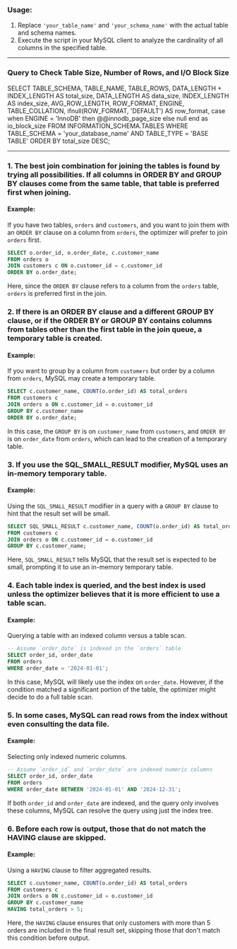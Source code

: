 ### Usage:
1. Replace `'your_table_name'` and `'your_schema_name'` with the actual table and schema names.
2. Execute the script in your MySQL client to analyze the cardinality of all columns in the specified table.

-----------
### Query to Check Table Size, Number of Rows, and I/O Block Size
SELECT 
    TABLE_SCHEMA,
    TABLE_NAME,
    TABLE_ROWS,
    DATA_LENGTH + INDEX_LENGTH AS total_size,
    DATA_LENGTH AS data_size,
    INDEX_LENGTH AS index_size,
    AVG_ROW_LENGTH,
    ROW_FORMAT,
    ENGINE,
    TABLE_COLLATION,
    ifnull(ROW_FORMAT, 'DEFAULT') AS row_format,
    case when ENGINE = 'InnoDB' then @@innodb_page_size
         else null end as io_block_size
FROM 
    INFORMATION_SCHEMA.TABLES
WHERE 
    TABLE_SCHEMA = 'your_database_name'
    AND TABLE_TYPE = 'BASE TABLE'
ORDER BY 
    total_size DESC;


-----------------

### 1. The best join combination for joining the tables is found by trying all possibilities. If all columns in ORDER BY and GROUP BY clauses come from the same table, that table is preferred first when joining.

#### Example:
If you have two tables, `orders` and `customers`, and you want to join them with an `ORDER BY` clause on a column from `orders`, the optimizer will prefer to join `orders` first.

```sql
SELECT o.order_id, o.order_date, c.customer_name
FROM orders o
JOIN customers c ON o.customer_id = c.customer_id
ORDER BY o.order_date;
```

Here, since the `ORDER BY` clause refers to a column from the `orders` table, `orders` is preferred first in the join.

### 2. If there is an ORDER BY clause and a different GROUP BY clause, or if the ORDER BY or GROUP BY contains columns from tables other than the first table in the join queue, a temporary table is created.

#### Example:
If you want to group by a column from `customers` but order by a column from `orders`, MySQL may create a temporary table.

```sql
SELECT c.customer_name, COUNT(o.order_id) AS total_orders
FROM customers c
JOIN orders o ON c.customer_id = o.customer_id
GROUP BY c.customer_name
ORDER BY o.order_date;
```

In this case, the `GROUP BY` is on `customer_name` from `customers`, and `ORDER BY` is on `order_date` from `orders`, which can lead to the creation of a temporary table.

### 3. If you use the SQL_SMALL_RESULT modifier, MySQL uses an in-memory temporary table.

#### Example:
Using the `SQL_SMALL_RESULT` modifier in a query with a `GROUP BY` clause to hint that the result set will be small.

```sql
SELECT SQL_SMALL_RESULT c.customer_name, COUNT(o.order_id) AS total_orders
FROM customers c
JOIN orders o ON c.customer_id = o.customer_id
GROUP BY c.customer_name;
```

Here, `SQL_SMALL_RESULT` tells MySQL that the result set is expected to be small, prompting it to use an in-memory temporary table.

### 4. Each table index is queried, and the best index is used unless the optimizer believes that it is more efficient to use a table scan.

#### Example:
Querying a table with an indexed column versus a table scan.

```sql
-- Assume `order_date` is indexed in the `orders` table
SELECT order_id, order_date
FROM orders
WHERE order_date = '2024-01-01';
```

In this case, MySQL will likely use the index on `order_date`. However, if the condition matched a significant portion of the table, the optimizer might decide to do a full table scan.

### 5. In some cases, MySQL can read rows from the index without even consulting the data file.

#### Example:
Selecting only indexed numeric columns.

```sql
-- Assume `order_id` and `order_date` are indexed numeric columns
SELECT order_id, order_date
FROM orders
WHERE order_date BETWEEN '2024-01-01' AND '2024-12-31';
```

If both `order_id` and `order_date` are indexed, and the query only involves these columns, MySQL can resolve the query using just the index tree.

### 6. Before each row is output, those that do not match the HAVING clause are skipped.

#### Example:
Using a `HAVING` clause to filter aggregated results.

```sql
SELECT c.customer_name, COUNT(o.order_id) AS total_orders
FROM customers c
JOIN orders o ON c.customer_id = o.customer_id
GROUP BY c.customer_name
HAVING total_orders > 5;
```

Here, the `HAVING` clause ensures that only customers with more than 5 orders are included in the final result set, skipping those that don't match this condition before output.
